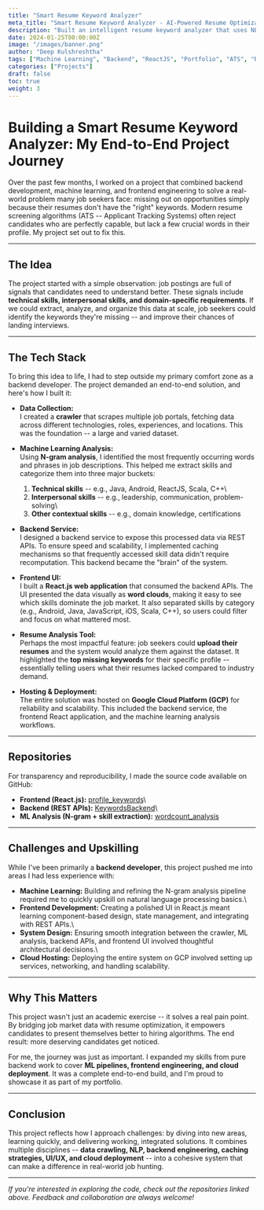 ```yaml
---
title: "Smart Resume Keyword Analyzer"
meta_title: "Smart Resume Keyword Analyzer - AI-Powered Resume Optimization Tool"
description: "Built an intelligent resume keyword analyzer that uses NLP and machine learning to help job seekers optimize their resumes for ATS systems and improve job application success rates."
date: 2024-01-25T00:00:00Z
image: "/images/banner.png"
author: "Deep Kulshreshtha"
tags: ["Machine Learning", "Backend", "ReactJS", "Portfolio", "ATS", "Resume"]
categories: ["Projects"]
draft: false
toc: true
weight: 3
---
```


# Building a Smart Resume Keyword Analyzer: My End-to-End Project Journey

Over the past few months, I worked on a project that combined backend
development, machine learning, and frontend engineering to solve a
real-world problem many job seekers face: missing out on opportunities
simply because their resumes don't have the "right" keywords. Modern
resume screening algorithms (ATS -- Applicant Tracking Systems) often
reject candidates who are perfectly capable, but lack a few crucial
words in their profile. My project set out to fix this.

------------------------------------------------------------------------

## The Idea

The project started with a simple observation: job postings are full of
signals that candidates need to understand better. These signals include
**technical skills, interpersonal skills, and domain-specific
requirements**. If we could extract, analyze, and organize this data at
scale, job seekers could identify the keywords they're missing -- and
improve their chances of landing interviews.

------------------------------------------------------------------------

## The Tech Stack

To bring this idea to life, I had to step outside my primary comfort
zone as a backend developer. The project demanded an end-to-end
solution, and here's how I built it:

-   **Data Collection:**\
    I created a **crawler** that scrapes multiple job portals, fetching
    data across different technologies, roles, experiences, and
    locations. This was the foundation -- a large and varied dataset.

-   **Machine Learning Analysis:**\
    Using **N-gram analysis**, I identified the most frequently
    occurring words and phrases in job descriptions. This helped me
    extract skills and categorize them into three major buckets:

    1.  **Technical skills** -- e.g., Java, Android, ReactJS, Scala,
        C++\
    2.  **Interpersonal skills** -- e.g., leadership, communication,
        problem-solving\
    3.  **Other contextual skills** -- e.g., domain knowledge,
        certifications

-   **Backend Service:**\
    I designed a backend service to expose this processed data via REST
    APIs. To ensure speed and scalability, I implemented caching
    mechanisms so that frequently accessed skill data didn't require
    recomputation. This backend became the "brain" of the system.

-   **Frontend UI:**\
    I built a **React.js web application** that consumed the backend
    APIs. The UI presented the data visually as **word clouds**, making
    it easy to see which skills dominate the job market. It also
    separated skills by category (e.g., Android, Java, JavaScript, iOS,
    Scala, C++), so users could filter and focus on what mattered most.

-   **Resume Analysis Tool:**\
    Perhaps the most impactful feature: job seekers could **upload their
    resumes** and the system would analyze them against the dataset. It
    highlighted the **top missing keywords** for their specific profile
    -- essentially telling users what their resumes lacked compared to
    industry demand.

-   **Hosting & Deployment:**\
    The entire solution was hosted on **Google Cloud Platform (GCP)**
    for reliability and scalability. This included the backend service,
    the frontend React application, and the machine learning analysis
    workflows.

------------------------------------------------------------------------

## Repositories

For transparency and reproducibility, I made the source code available
on GitHub:

-   **Frontend (React.js):**
    [profile_keywords](https://github.com/dkulsh/profile_keywords)\
-   **Backend (REST APIs):**
    [KeywordsBackend](https://github.com/dkulsh/KeywordsBackend)\
-   **ML Analysis (N-gram + skill extraction):**
    [wordcount_analysis](https://github.com/dkulsh/wordcount_analysis)

------------------------------------------------------------------------

## Challenges and Upskilling

While I've been primarily a **backend developer**, this project pushed
me into areas I had less experience with:

-   **Machine Learning:** Building and refining the N-gram analysis
    pipeline required me to quickly upskill on natural language
    processing basics.\
-   **Frontend Development:** Creating a polished UI in React.js meant
    learning component-based design, state management, and integrating
    with REST APIs.\
-   **System Design:** Ensuring smooth integration between the crawler,
    ML analysis, backend APIs, and frontend UI involved thoughtful
    architectural decisions.\
-   **Cloud Hosting:** Deploying the entire system on GCP involved
    setting up services, networking, and handling scalability.

------------------------------------------------------------------------

## Why This Matters

This project wasn't just an academic exercise -- it solves a real pain
point. By bridging job market data with resume optimization, it empowers
candidates to present themselves better to hiring algorithms. The end
result: more deserving candidates get noticed.

For me, the journey was just as important. I expanded my skills from
pure backend work to cover **ML pipelines, frontend engineering, and
cloud deployment**. It was a complete end-to-end build, and I'm proud to
showcase it as part of my portfolio.

------------------------------------------------------------------------

## Conclusion

This project reflects how I approach challenges: by diving into new
areas, learning quickly, and delivering working, integrated solutions.
It combines multiple disciplines -- **data crawling, NLP, backend
engineering, caching strategies, UI/UX, and cloud deployment** -- into a
cohesive system that can make a difference in real-world job hunting.

------------------------------------------------------------------------

*If you're interested in exploring the code, check out the repositories
linked above. Feedback and collaboration are always welcome!*



